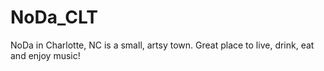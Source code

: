 # NoDa_CLT

NoDa in Charlotte, NC is a small, artsy town. Great place to live, drink, eat and enjoy music!
